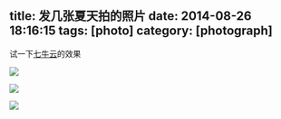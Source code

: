 title: 发几张夏天拍的照片
date: 2014-08-26 18:16:15
tags: [photo]
category: [photograph]
---
试一下[七牛云](http://www.qiniu.com/)的效果

![](http://stariveer.qiniudn.com/photos/0826_1030951.jpg)

![](http://stariveer.qiniudn.com/photos/0826_1030901.jpg)

![](http://stariveer.qiniudn.com/photos/0826_1030895.jpg)
